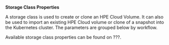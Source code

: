 **Storage Class Properties**

A storage class is used to create or clone an HPE Cloud Volume.  It can also be used to import an existing HPE Cloud volume or clone of a snapshot into the Kubernetes cluster.  The parameters are grouped below by workflow.

Available storage class properties can be found on ???.